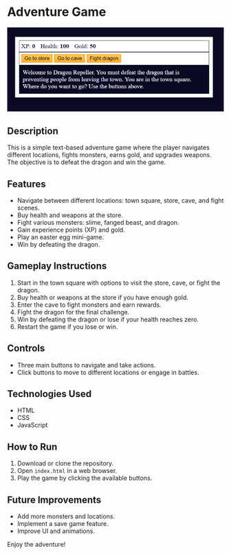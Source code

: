 # Adventure Game

![Game Screenshot](page.png)

## Description
This is a simple text-based adventure game where the player navigates different locations, fights monsters, earns gold, and upgrades weapons. The objective is to defeat the dragon and win the game.

## Features
- Navigate between different locations: town square, store, cave, and fight scenes.
- Buy health and weapons at the store.
- Fight various monsters: slime, fanged beast, and dragon.
- Gain experience points (XP) and gold.
- Play an easter egg mini-game.
- Win by defeating the dragon.

## Gameplay Instructions
1. Start in the town square with options to visit the store, cave, or fight the dragon.
2. Buy health or weapons at the store if you have enough gold.
3. Enter the cave to fight monsters and earn rewards.
4. Fight the dragon for the final challenge.
5. Win by defeating the dragon or lose if your health reaches zero.
6. Restart the game if you lose or win.

## Controls
- Three main buttons to navigate and take actions.
- Click buttons to move to different locations or engage in battles.

## Technologies Used
- HTML
- CSS
- JavaScript

## How to Run
1. Download or clone the repository.
2. Open `index.html` in a web browser.
3. Play the game by clicking the available buttons.

## Future Improvements
- Add more monsters and locations.
- Implement a save game feature.
- Improve UI and animations.

Enjoy the adventure!

